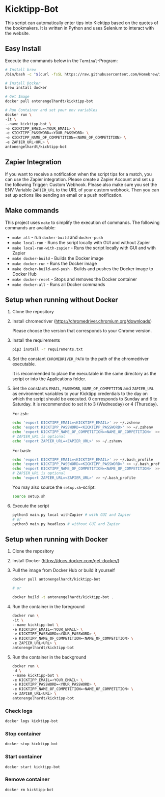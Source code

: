 # Kicktipp-Bot

This script can automatically enter tips into Kicktipp based on the quotes of the bookmakers. It is written in Python and uses Selenium to interact with the website.

## Easy Install

Execute the commands below in the `Terminal`-Program:

```bash
# Install brew
/bin/bash -c "$(curl -fsSL https://raw.githubusercontent.com/Homebrew/install/HEAD/install.sh)"

# Install Docker
brew install docker

# Get Image
docker pull antonengelhardt/kicktipp-bot

# Run Container and set your env variables
docker run \
-it \
--name kicktipp-bot \
-e KICKTIPP_EMAIL=<YOUR_EMAIL> \
-e KICKTIPP_PASSWORD=<YOUR_PASSWORD> \
-e KICKTIPP_NAME_OF_COMPETITION=<NAME_OF_COMPETITION> \
-e ZAPIER_URL<URL> \
antonengelhardt/kicktipp-bot
```

## Zapier Integration

If you want to receive a notification when the script tips for a match, you can use the Zapier integration. Please create a Zapier Account and set up the following Trigger: Custom Webhook. Please also make sure you set the ENV Variable `ZAPIER_URL` to the URL of your custom webhook. Then you can set up actions like sending an email or a push notification.

## Make commands

This project uses `make` to simplify the execution of commands. The following commands are available:

- `make all` - run `docker-build` and `docker-push`
- `make local-run` - Runs the script locally with GUI and without Zapier
- `make local-run-with-zapier` - Runs the script locally with GUI and with Zapier
- `make docker-build` - Builds the Docker image
- `make docker-run` - Runs the Docker image
- `make docker-build-and-push` - Builds and pushes the Docker image to Docker Hub
- `make docker-reset` - Stops and removes the Docker container
- `make docker-all` - Runs all Docker commands

## Setup when running without Docker

1. Clone the repository

2. Install chromedriver (<https://chromedriver.chromium.org/downloads>)

    Please choose the version that corresponds to your Chrome version.

3. Install the requirements

    ```bash
    pip3 install -r requirements.txt
    ```

4. Set the constant `CHROMEDRIVER_PATH` to the path of the chromedriver executable.

    It is recommended to place the executable in the same directory as the script or into the Applications folder.

5. Set the constants `EMAIL`, `PASSWORD`, `NAME_OF_COMPETITON` and `ZAPIER_URL` as environment variables to your Kicktipp credentials to the day on which the script should be executed. 0 corresponds to Sunday and 6 to Saturday. It is recommended to set it to 3 (Wednesday) or 4 (Thursday).

    For zsh:

    ```bash
    echo 'export KICKTIPP_EMAIL=<KICKTIPP_EMAIL>' >> ~/.zshenv  
    echo 'export KICKTIPP_PASSWORD=<KICKTIPP_PASSWORD>' >> ~/.zshenv   
    echo 'export KICKTIPP_NAME_OF_COMPETITION=<NAME_OF_COMPETITION>' >> ~/.zshenv
    # ZAPIER_URL is optional
    echo 'export ZAPIER_URL=<ZAPIER_URL>' >> ~/.zshenv
    ```

    For bash:

    ```bash
    echo 'export KICKTIPP_EMAIL=<KICKTIPP_EMAIL>' >> ~/.bash_profile      
    echo 'export KICKTIPP_PASSWORD=<KICKTIPP_PASSWORD>' >> ~/.bash_profile  
    echo 'export KICKTIPP_NAME_OF_COMPETITION=<NAME_OF_COMPETITION>' >> ~/.bash_profile
    # ZAPIER_URL is optional
    echo 'export ZAPIER_URL=<ZAPIER_URL>' >> ~/.bash_profile
    ```

    You may also source the `setup.sh`-script:

    ```bash
    source setup.sh
    ```

6. Execute the script

    ```bash
    python3 main.py local withZapier # with GUI and Zapier
    # or
    python3 main.py headless # without GUI and Zapier
    ```

## Setup when running with Docker

1. Clone the repository

2. Install Docker (<https://docs.docker.com/get-docker/>)

3. Pull the image from Docker Hub or build it yourself

    ```bash
    docker pull antonengelhardt/kicktipp-bot

    # or 

    docker build -t antonengelhardt/kicktipp-bot .
    ```

4. Run the container in the foreground

    ```bash
    docker run \
    -it \
    --name kicktipp-bot \
    -e KICKTIPP_EMAIL=<YOUR_EMAIL> \
    -e KICKTIPP_PASSWORD=<YOUR_PASSWORD> \
    -e KICKTIPP_NAME_OF_COMPETITION=<NAME_OF_COMPETITION> \
    -e ZAPIER_URL<URL> \
    antonengelhardt/kicktipp-bot
    ```

5. Run the container in the background

    ```bash
    docker run \
    -d \
    --name kicktipp-bot \
    -e KICKTIPP_EMAIL=<YOUR_EMAIL> \
    -e KICKTIPP_PASSWORD=<YOUR_PASSWORD> \
    -e KICKTIPP_NAME_OF_COMPETITION=<NAME_OF_COMPETITION> \
    -e ZAPIER_URL<URL> \
    antonengelhardt/kicktipp-bot
    ```

### Check logs

```bash
docker logs kicktipp-bot
```

### Stop container

```bash
docker stop kicktipp-bot
```

### Start container

```bash
docker start kicktipp-bot
```

### Remove container

```bash
docker rm kicktipp-bot
```

